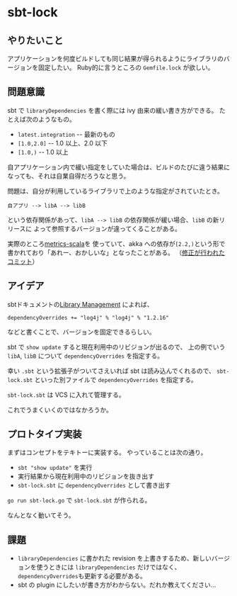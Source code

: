 # sbt-lock

## やりたいこと

アプリケーションを何度ビルドしても同じ結果が得られるようにライブラリのバージョンを固定したい。
Ruby的に言うところの `Gemfile.lock` が欲しい。

## 問題意識

sbt で `libraryDependencies` を書く際には ivy 由来の緩い書き方ができる。
たとえば次のようなもの。

* `latest.integration` -- 最新のもの
*  `[1.0,2.0]` -- 1.0 以上、2.0 以下
*  `[1.0,)` -- 1.0 以上

自アプリケーション内で緩い指定をしていた場合は、ビルドのたびに違う結果になっても、それは自業自得だろうなと思う。

問題は、自分が利用しているライブラリで上のような指定がされていたとき。

    自アプリ --> libA --> libB

という依存関係があって、`libA --> libB` の依存関係が緩い場合、`libB` の新リリースに
よって参照するバージョンが違ってくることがある。

実際のところ[metrics-scala](https://github.com/erikvanoosten/metrics-scala)を
使っていて、akka への依存が`[2.2,)`という形で書かれており「あれー、おかしいな」となったことがある。
（[修正が行われたコミット](https://github.com/erikvanoosten/metrics-scala/commit/3ef0db723b35b97691b0abbe1ca16b1ddb10b7bb#diff-fdc3abdfd754eeb24090dbd90aeec2ceL30)）

## アイデア

sbtドキュメントの[Library Management](http://www.scala-sbt.org/release/docs/Detailed-Topics/Library-Management.html)
によれば、

    dependencyOverrides += "log4j" % "log4j" % "1.2.16"

などと書くことで、バージョンを固定できるらしい。

sbt で `show update` すると現在利用中のリビジョンが出るので、
上の例でいう `libA`, `libB` について `dependencyOverrides` を指定する。

幸い `.sbt` という拡張子がついてさえいれば sbt は読み込んでくれるので、
`sbt-lock.sbt` といった別ファイルで `dependencyOverrides` を指定する。

`sbt-lock.sbt` は VCS に入れて管理する。

これでうまくいくのではなかろうか。


## プロトタイプ実装

まずはコンセプトをテキトーに実装する。
やっていることは次の通り。

* `sbt "show update"` を実行
* 実行結果から現在利用中のリビジョンを抜き出す
* `sbt-lock.sbt` に `dependencyOverrides` として書き出す


`go run sbt-lock.go` で `sbt-lock.sbt` が作られる。

なんとなく動いてそう。

## 課題

* `libraryDependencies` に書かれた revision を上書きするため、新しいバージョンを使うときには `libraryDependencies` だけではなく、`dependencyOverrides`も更新する必要がある。
* sbt の plugin にしたいが書き方がわからない。だれか教えてください…
